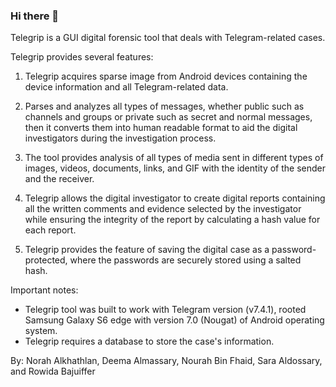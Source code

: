 ### Hi there 👋

Telegrip is a GUI digital forensic tool that deals with Telegram-related cases.



Telegrip provides several features: 

1. Telegrip acquires sparse image from Android devices containing the device information and all Telegram-related data.

2. Parses and analyzes all types of messages, whether public such as channels and groups or private such as secret and normal messages, then it converts them into human readable format to aid the digital investigators during the investigation process.

3. The tool provides analysis of all types of media sent in different types of images, videos, documents, links, and GIF with the identity of the sender and the receiver.

4. Telegrip allows the digital investigator to create digital reports containing all the written comments and evidence selected by the investigator while ensuring the integrity of the report by calculating a hash value for each report. 

5. Telegrip provides the feature of saving the digital case as a password-protected, where the passwords are securely stored using a salted hash.


Important notes:

- Telegrip tool was built to work with Telegram version (v7.4.1), rooted Samsung Galaxy S6 edge with version 7.0 (Nougat) of Android operating system.
- Telegrip requires a database to store the case's information.


By: Norah Alkhathlan, Deema Almassary, Nourah Bin Fhaid, Sara Aldossary, and Rowida Bajuiffer 
